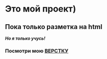 # Это мой проект)
## Пока только разметка на html
***Но я только учусь!***
### Посмотри мою [ВЕРСТКУ](https://woaalong.github.io/my_repository/)
